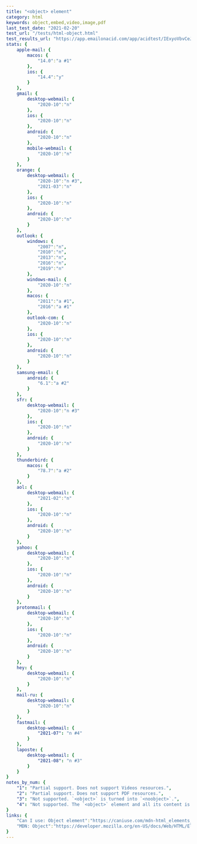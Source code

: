 ```yaml
---
title: "<object> element"
category: html
keywords: object,embed,video,image,pdf
last_test_date: "2021-02-20"
test_url: "/tests/html-object.html"
test_results_url: "https://app.emailonacid.com/app/acidtest/IExyoVbvCeJfhRfY6W30e6k4MCsSprSAk58zyNlPlms39/list"
stats: {
    apple-mail: {
        macos: {
            "14.0":"a #1"
        },
        ios: {
            "14.4":"y"
        }
    },
    gmail: {
        desktop-webmail: {
            "2020-10":"n"
        },
        ios: {
            "2020-10":"n"
        },
        android: {
            "2020-10":"n"
        },
        mobile-webmail: {
            "2020-10":"n"
        }
    },
    orange: {
        desktop-webmail: {
            "2020-10":"n #3",
            "2021-03":"n"
        },
        ios: {
            "2020-10":"n"
        },
        android: {
            "2020-10":"n"
        }
    },
    outlook: {
        windows: {
            "2007":"n",
            "2010":"n",
            "2013":"n",
            "2016":"n",
            "2019":"n"
        },
        windows-mail: {
            "2020-10":"n"
        },
        macos: {
            "2011":"a #1",
            "2016":"a #1"
        },
        outlook-com: {
            "2020-10":"n"
        },
        ios: {
            "2020-10":"n"
        },
        android: {
            "2020-10":"n"
        }
    },
    samsung-email: {
        android: {
            "6.1":"a #2"
        }
    },
    sfr: {
        desktop-webmail: {
            "2020-10":"n #3"
        },
        ios: {
            "2020-10":"n"
        },
        android: {
            "2020-10":"n"
        }
    },
    thunderbird: {
        macos: {
            "78.7":"a #2"
        }
    },
    aol: {
        desktop-webmail: {
            "2021-02":"n"
        },
        ios: {
            "2020-10":"n"
        },
        android: {
            "2020-10":"n"
        }
    },
    yahoo: {
        desktop-webmail: {
            "2020-10":"n"
        },
        ios: {
            "2020-10":"n"
        },
        android: {
            "2020-10":"n"
        }
    },
    protonmail: {
        desktop-webmail: {
            "2020-10":"n"
        },
        ios: {
            "2020-10":"n"
        },
        android: {
            "2020-10":"n"
        }
    },
    hey: {
        desktop-webmail: {
            "2020-10":"n"
        }
    },
    mail-ru: {
        desktop-webmail: {
            "2020-10":"n"
        }
    },
    fastmail: {
        desktop-webmail: {
            "2021-07": "n #4"
        }
    },
    laposte: {
        desktop-webmail: {
            "2021-08": "n #3"
        }
    }
}
notes_by_num: {
    "1": "Partial support. Does not support Videos resources.",
    "2": "Partial support. Does not support PDF resources.",
    "3": "Not supported. `<object>` is turned into `<noobject>`.",
    "4": "Not supported. The `<object>` element and all its content is removed."
}
links: {
    "Can I use: Object element":"https://caniuse.com/mdn-html_elements_object",
    "MDN: Object":"https://developer.mozilla.org/en-US/docs/Web/HTML/Element/object"
}
---
```

